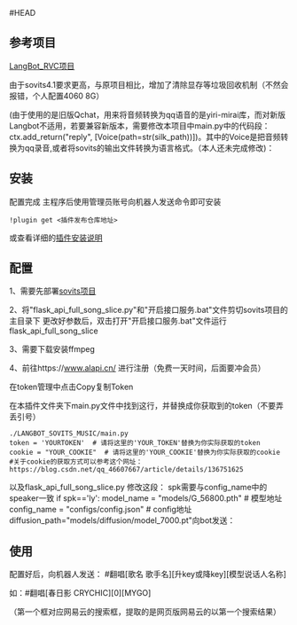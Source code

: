 #HEAD
## 参考项目

[LangBot_RVC项目](https://github.com/zzseki/LangBot_RVC_Music?tab=readme-ov-file) 


由于sovits4.1要求更高，与原项目相比，增加了清除显存等垃圾回收机制（不然会报错，个人配置4060 8G）


(由于使用的是旧版Qchat，用来将音频转换为qq语音的是yiri-mirai库，而对新版Langbot不适用，若要兼容新版本，需要修改本项目中main.py中的代码段：ctx.add_return("reply", [Voice(path=str(silk_path))])。其中的Voice是把音频转换为qq录音,或者将sovits的输出文件转换为语言格式。（本人还未完成修改)：


## 安装

配置完成 主程序后使用管理员账号向机器人发送命令即可安装


```
!plugin get <插件发布仓库地址>
```
或查看详细的[插件安装说明](https://github.com/RockChinQ/QChatGPT/wiki/5-%E6%8F%92%E4%BB%B6%E4%BD%BF%E7%94%A8)

## 配置
1、需要先部署[sovits项目](https://github.com/svc-develop-team/so-vits-svc)  

2、将"flask_api_full_song_slice.py"和"开启接口服务.bat"文件剪切sovits项目的主目录下
更改好参数后，双击打开"开启接口服务.bat"文件运行flask_api_full_song_slice

3、需要下载安装ffmpeg   

4、前往https://www.alapi.cn/  进行注册（免费一天时间，后面要冲会员）

   在token管理中点击Copy复制Token

   在本插件文件夹下main.py文件中找到这行，并替换成你获取到的token（不要弄丢引号）

```
./LANGBOT_SOVITS_MUSIC/main.py
token = 'YOURTOKEN'  # 请将这里的'YOUR_TOKEN'替换为你实际获取的token
cookie = "YOUR_COOKIE"  # 请将这里的'YOUR_COOKIE'替换为你实际获取的cookie
#关于cookie的获取方式可以参考这个网址：https://blog.csdn.net/qq_46607667/article/details/136751625
```
以及flask_api_full_song_slice.py
修改这段：
spk需要与config_name中的speaker一致
if spk=='ly':
   model_name = "models/G_56800.pth"  # 模型地址
   config_name = "configs/config.json"  # config地址
   diffusion_path="models/diffusion/model_7000.pt"向bot发送：


## 使用

配置好后，向机器人发送：   #翻唱[歌名 歌手名][升key或降key][模型说话人名称]

如：#翻唱[春日影 CRYCHIC][0][MYGO]

（第一个框对应网易云的搜索框，提取的是网页版网易云的以第一个搜索结果）

